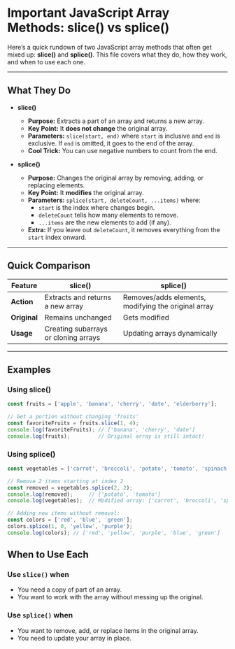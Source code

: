 # Important JavaScript Array Methods: slice() vs splice()

Here’s a quick rundown of two JavaScript array methods that often get mixed up: **slice()** and **splice()**. This file covers what they do, how they work, and when to use each one.

---

## What They Do

- **slice()**
  - **Purpose:** Extracts a part of an array and returns a new array.
  - **Key Point:** It **does not change** the original array.
  - **Parameters:** `slice(start, end)` where `start` is inclusive and `end` is exclusive. If `end` is omitted, it goes to the end of the array.
  - **Cool Trick:** You can use negative numbers to count from the end.

- **splice()**
  - **Purpose:** Changes the original array by removing, adding, or replacing elements.
  - **Key Point:** It **modifies** the original array.
  - **Parameters:** `splice(start, deleteCount, ...items)` where:
    - `start` is the index where changes begin.
    - `deleteCount` tells how many elements to remove.
    - `...items` are the new elements to add (if any).
  - **Extra:** If you leave out `deleteCount`, it removes everything from the `start` index onward.

---

## Quick Comparison

| Feature        | slice()                                  | splice()                                  |
|----------------|------------------------------------------|-------------------------------------------|
| **Action**     | Extracts and returns a new array         | Removes/adds elements, modifying the original array |
| **Original**   | Remains unchanged                        | Gets modified                             |
| **Usage**      | Creating subarrays or cloning arrays     | Updating arrays dynamically               |

---

## Examples

### Using slice()

```javascript
const fruits = ['apple', 'banana', 'cherry', 'date', 'elderberry'];

// Get a portion without changing 'fruits'
const favoriteFruits = fruits.slice(1, 4);
console.log(favoriteFruits); // ['banana', 'cherry', 'date']
console.log(fruits);         // Original array is still intact!
```

### Using splice()

```javascript
const vegetables = ['carrot', 'broccoli', 'potato', 'tomato', 'spinach'];

// Remove 2 items starting at index 2
const removed = vegetables.splice(2, 2);
console.log(removed);     // ['potato', 'tomato']
console.log(vegetables);  // Modified array: ['carrot', 'broccoli', 'spinach']

// Adding new items without removal:
const colors = ['red', 'blue', 'green'];
colors.splice(1, 0, 'yellow', 'purple');
console.log(colors); // ['red', 'yellow', 'purple', 'blue', 'green']
```

## When to Use Each

### Use `slice()` when

- You need a copy of part of an array.
- You want to work with the array without messing up the original.

### Use `splice()` when

- You want to remove, add, or replace items in the original array.
- You need to update your array in place.


